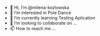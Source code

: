 - 👋 Hi, I’m @milena-kozlowska
- 👀 I’m interested in Pole Dance
- 🌱 I’m currently learning Testing Aplication
- 💞️ I’m looking to collaborate on ...
- 📫 How to reach me ...

<!---
milena-kozlowska/milena-kozlowska is a ✨ special ✨ repository because its `README.md` (this file) appears on your GitHub profile.
You can click the Preview link to take a look at your changes.
--->
